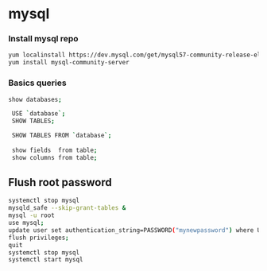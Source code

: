 # mysql

### Install mysql repo

```bash
yum localinstall https://dev.mysql.com/get/mysql57-community-release-el7-11.noarch.rpm
yum install mysql-community-server
```

### Basics queries

```bash
show databases;

 USE `database`;
 SHOW TABLES;

 SHOW TABLES FROM `database`;
 
 show fields  from table;
 show columns from table;
 ```
 
## Flush root password

```bash
systemctl stop mysql
mysqld_safe --skip-grant-tables &
mysql -u root
use mysql;
update user set authentication_string=PASSWORD("mynewpassword") where User='root';
flush privileges;
quit
systemctl stop mysql
systemctl start mysql
```
